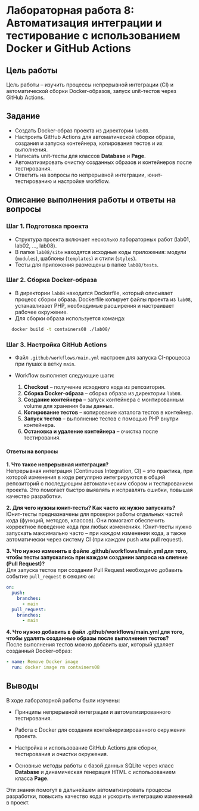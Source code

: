 # Лабораторная работа 8: Автоматизация интеграции и тестирование с использованием Docker и GitHub Actions

## Цель работы
Цель работы – изучить процессы непрерывной интеграции (CI) и автоматической сборки Docker-образов, запуск unit-тестов через GitHub Actions.

## Задание
- Создать Docker-образ проекта из директории `lab08`.
- Настроить GitHub Actions для автоматической сборки образа, создания и запуска контейнера, копирования тестов и их выполнения.
- Написать unit-тесты для классов **Database** и **Page**.
- Автоматизировать очистку созданных образов и контейнеров после тестирования.
- Ответить на вопросы по непрерывной интеграции, юнит-тестированию и настройке workflow.

## Описание выполнения работы и ответы на вопросы

### Шаг 1. Подготовка проекта
- Структура проекта включает несколько лабораторных работ (lab01, lab02, …, lab08).
- В папке `lab08/site` находятся исходные коды приложения: модули (`modules`), шаблоны (`templates`) и стили (`styles`).
- Тесты для приложения размещены в папке `lab08/tests`.

### Шаг 2. Сборка Docker-образа
- В директории `lab08` находится Dockerfile, который описывает процесс сборки образа. Dockerfile копирует файлы проекта из `lab08`, устанавливает PHP, необходимые расширения и настраивает рабочее окружение.
- Для сборки образа используется команда:
  
```bash
  docker build -t containers08 ./lab08/
```


### Шаг 3. Настройка GitHub Actions

- Файл `.github/workflows/main.yml` настроен для запуска CI-процесса при пушах в ветку `main`.
    
- Workflow выполняет следующие шаги:
    1. **Checkout** – получение исходного кода из репозитория.
    2. **Сборка Docker-образа** – сборка образа из директории `lab08`.
    3. **Создание контейнера** – запуск контейнера с монтированным volume для хранения базы данных.
    4. **Копирование тестов** – копирование каталога тестов в контейнер.
    5. **Запуск тестов** – выполнение тестов с помощью PHP внутри контейнера.
    6. **Остановка и удаление контейнера** – очистка после тестирования.

#### Ответы на вопросы

**1. Что такое непрерывная интеграция?**  
Непрерывная интеграция (Continuous Integration, CI) – это практика, при которой изменения в коде регулярно интегрируются в общий репозиторий с последующим автоматическим сбором и тестированием проекта. Это помогает быстро выявлять и исправлять ошибки, повышая качество разработки.

**2. Для чего нужны юнит-тесты? Как часто их нужно запускать?**  
Юнит-тесты предназначены для проверки работы отдельных частей кода (функций, методов, классов). Они помогают обеспечить корректное поведение кода при любых изменениях. Юнит-тесты нужно запускать максимально часто – при каждом изменении кода, а также автоматически через систему CI (при каждом push или pull request).

**3. Что нужно изменить в файле .github/workflows/main.yml для того, чтобы тесты запускались при каждом создании запроса на слияние (Pull Request)?**  
Для запуска тестов при создании Pull Request необходимо добавить событие `pull_request` в секцию `on`:

```yaml
on:
  push:
    branches:
      - main
  pull_request:
    branches:
      - main
```

**4. Что нужно добавить в файл .github/workflows/main.yml для того, чтобы удалять созданные образы после выполнения тестов?**  
После выполнения тестов можно добавить шаг, который удаляет созданный Docker-образ:

```yaml
- name: Remove Docker image
  run: docker image rm containers08
```

## Выводы

В ходе лабораторной работы были изучены:

- Принципы непрерывной интеграции и автоматизированного тестирования.
    
- Работа с Docker для создания контейнеризированного окружения проекта.
    
- Настройка и использование GitHub Actions для сборки, тестирования и очистки окружения.
    
- Основные методы работы с базой данных SQLite через класс **Database** и динамическая генерация HTML с использованием класса **Page**.
    

Эти знания помогут в дальнейшем автоматизировать процессы разработки, повысить качество кода и ускорить интеграцию изменений в проект.